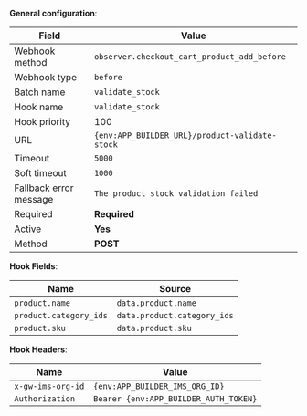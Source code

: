 **General configuration**:

Field | Value
--- | ---
Webhook method | `observer.checkout_cart_product_add_before`
Webhook type | `before`
Batch name | `validate_stock`
Hook name | `validate_stock`
Hook priority | 100
URL | `{env:APP_BUILDER_URL}/product-validate-stock`
Timeout | `5000`
Soft timeout | `1000`
Fallback error message | `The product stock validation failed`
Required | **Required**
Active | **Yes**
Method | **POST**

**Hook Fields**:

Name | Source
--- | ---
`product.name` | `data.product.name`
`product.category_ids` | `data.product.category_ids`
`product.sku` | `data.product.sku`

**Hook Headers**:

Name | Value
--- | ---
`x-gw-ims-org-id` | `{env:APP_BUILDER_IMS_ORG_ID}`
`Authorization` | `Bearer {env:APP_BUILDER_AUTH_TOKEN}`
